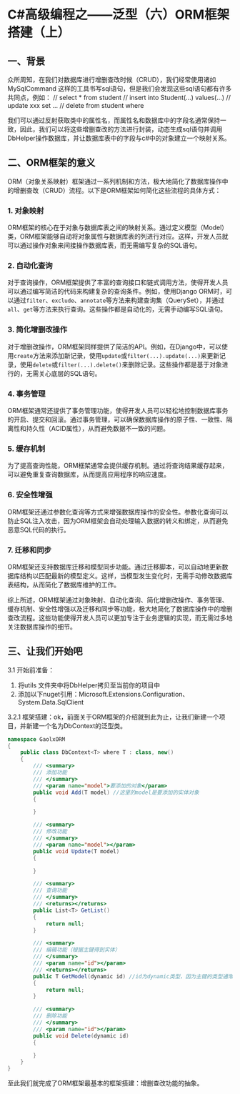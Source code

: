 # C#高级编程之——泛型（六）ORM框架搭建（上）

## 一、背景

众所周知，在我们对数据库进行增删查改时候（CRUD），我们经常使用诸如 MySqlCommand 这样的工具书写sql语句，但是我们会发现这些sql语句都有许多共同点，例如：
// select * from student
// insert into Student(...) values(...)
// update xxx set ...
// delete from student where

我们可以通过反射获取类中的属性名，而属性名和数据库中的字段名通常保持一致，因此，我们可以将这些增删查改的方法进行封装，动态生成sql语句并调用DbHelper操作数据库，并让数据库表中的字段与c#中的对象建立一个映射关系。

## 二、ORM框架的意义

ORM（对象关系映射）框架通过一系列机制和方法，极大地简化了数据库操作中的增删查改（CRUD）流程。以下是ORM框架如何简化这些流程的具体方式：

### 1. 对象映射

ORM框架的核心在于对象与数据库表之间的映射关系。通过定义模型（Model）类，ORM框架能够自动将对象属性与数据库表的列进行对应。这样，开发人员就可以通过操作对象来间接操作数据库表，而无需编写复杂的SQL语句。

### 2. 自动化查询

对于查询操作，ORM框架提供了丰富的查询接口和链式调用方法，使得开发人员可以通过编写简洁的代码来构建复杂的查询条件。例如，使用Django ORM时，可以通过`filter`、`exclude`、`annotate`等方法来构建查询集（QuerySet），并通过`all`、`get`等方法来执行查询。这些操作都是自动化的，无需手动编写SQL语句。

### 3. 简化增删改操作

对于增删改操作，ORM框架同样提供了简洁的API。例如，在Django中，可以使用`create`方法来添加新记录，使用`update`或`filter(...).update(...)`来更新记录，使用`delete`或`filter(...).delete()`来删除记录。这些操作都是基于对象进行的，无需关心底层的SQL语句。

### 4. 事务管理

ORM框架通常还提供了事务管理功能，使得开发人员可以轻松地控制数据库事务的开启、提交和回滚。通过事务管理，可以确保数据库操作的原子性、一致性、隔离性和持久性（ACID属性），从而避免数据不一致的问题。

### 5. 缓存机制

为了提高查询性能，ORM框架通常会提供缓存机制。通过将查询结果缓存起来，可以避免重复查询数据库，从而提高应用程序的响应速度。

### 6. 安全性增强

ORM框架还通过参数化查询等方式来增强数据库操作的安全性。参数化查询可以防止SQL注入攻击，因为ORM框架会自动处理输入数据的转义和绑定，从而避免恶意SQL代码的执行。

### 7. 迁移和同步

ORM框架还支持数据库迁移和模型同步功能。通过迁移脚本，可以自动地更新数据库结构以匹配最新的模型定义。这样，当模型发生变化时，无需手动修改数据库表结构，从而简化了数据库维护的工作。

综上所述，ORM框架通过对象映射、自动化查询、简化增删改操作、事务管理、缓存机制、安全性增强以及迁移和同步等功能，极大地简化了数据库操作中的增删查改流程。这些功能使得开发人员可以更加专注于业务逻辑的实现，而无需过多地关注数据库操作的细节。

## 三、让我们开始吧

3.1 开始前准备：

1. 将utils 文件夹中将DbHelper拷贝至当前你的项目中
2. 添加以下nuget引用：Microsoft.Extensions.Configuration、System.Data.SqlClient

3.2.1 框架搭建：ok，前面关于ORM框架的介绍就到此为止，让我们新建一个项目，并新建一个名为DbContext的泛型类。

```csharp
namespace GaolxORM
{
    public class DbContext<T> where T : class, new()
    {
        /// <summary>
        /// 添加功能
        /// </summary>
        /// <param name="model">要添加的对象</param>
        public void Add(T model) //这里的model是要添加的实体对象
        {

        }

        /// <summary>
        /// 修改功能
        /// </summary>
        /// <param name="model"></param>
        public void Update(T model)
        {

        }

        /// <summary>
        /// 查询功能
        /// </summary>
        /// <returns></returns>
        public List<T> GetList()
        {
            return null;
        }

        /// <summary>
        /// 编辑功能（根据主键得到实体）
        /// </summary>
        /// <param name="id"></param>
        /// <returns></returns>
        public T GetModel(dynamic id) //id为dynamic类型，因为主键的类型通常是不确定的（例如可能是int,也有可能是string,long）
        {
            return null;
        }

        /// <summary>
        /// 删除功能
        /// </summary>
        /// <param name="id"></param>
        public void Delete(dynamic id)
        {

        }
    }
}
```

至此我们就完成了ORM框架最基本的框架搭建：增删查改功能的抽象。
